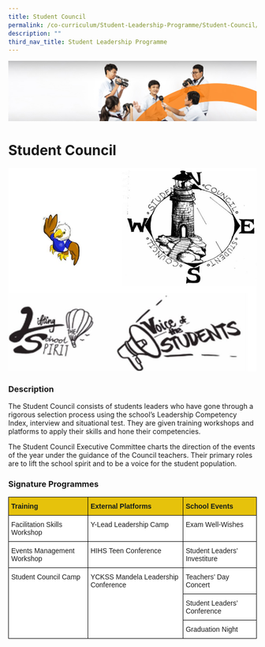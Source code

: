 ```yaml
---
title: Student Council
permalink: /co-curriculum/Student-Leadership-Programme/Student-Council/
description: ""
third_nav_title: Student Leadership Programme
---
```

![](/images/cca.jpg)

Student Council
===============

![](/images/Student%20Council.jpeg)

### Description

The Student Council consists of students leaders who have gone through a rigorous selection process using the school’s Leadership Competency Index, interview and situational test. They are given training workshops and platforms to apply their skills and hone their competencies.  
  
The Student Council Executive Committee charts the direction of the events of the year under the guidance of the Council teachers. Their primary roles are to lift the school spirit and to be a voice for the student population.


### Signature Programmes


<style type="text/css">
.tg  {border-collapse:collapse;border-spacing:0;}
.tg td{border-color:black;border-style:solid;border-width:1px;font-family:Arial, sans-serif;font-size:14px;
  overflow:hidden;padding:10px 5px;word-break:normal;}
.tg th{border-color:black;border-style:solid;border-width:1px;font-family:Arial, sans-serif;font-size:14px;
  font-weight:normal;overflow:hidden;padding:10px 5px;word-break:normal;}
.tg .tg-k88s{background-color:#E6C20C;color:#141D1C;font-weight:bold;text-align:left;vertical-align:top}
.tg .tg-ktyi{background-color:#FFF;text-align:left;vertical-align:top}
</style>
<table class="tg">
<thead>
  <tr>
    <th class="tg-k88s">Training</th>
    <th class="tg-k88s">External Platforms</th>
    <th class="tg-k88s">School Events</th>
  </tr>
</thead>
<tbody>
  <tr>
    <td class="tg-ktyi">Facilitation Skills Workshop</td>
    <td class="tg-ktyi">Y-Lead Leadership Camp</td>
    <td class="tg-ktyi">Exam Well-Wishes</td>
  </tr>
  <tr>
    <td class="tg-ktyi">Events Management Workshop</td>
    <td class="tg-ktyi">HIHS Teen Conference</td>
    <td class="tg-ktyi">Student Leaders’ Investiture</td>
  </tr>
  <tr>
    <td class="tg-ktyi" rowspan="3">Student Council Camp</td>
    <td class="tg-ktyi" rowspan="3">YCKSS Mandela Leadership Conference</td>
    <td class="tg-ktyi">Teachers’ Day Concert</td>
  </tr>
  <tr>
    <td class="tg-ktyi">Student Leaders’ Conference<span style="background-color:transparent"> </span></td>
  </tr>
  <tr>
    <td class="tg-ktyi"> <span style="background-color:transparent">Graduation Night</span></td>
  </tr>
</tbody>
</table>